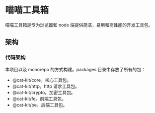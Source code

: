 # 喵喵工具箱

喵喵工具箱是专为浏览器和 node 端提供简洁，易用和高性能的开发工具包。

## 架构

### 代码架构

本项目以及 monorepo 的方式构建。packages 目录中存放了所有的包：

- @cat-kit/core。核心工具包。
- @cat-kit/http。http 请求工具包。
- @cat-kit/crypto。加密工具包。
- @cat-kit/fe。前端工具包。
- @cat-kit/be。后端工具包。
